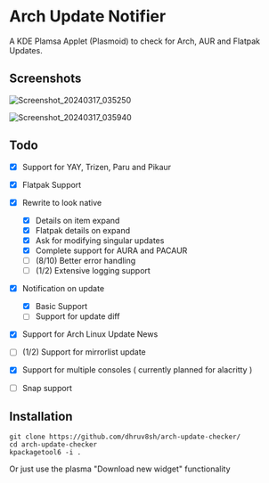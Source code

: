 # Arch Update Notifier
A KDE Plamsa Applet (Plasmoid) to check for Arch, AUR and Flatpak Updates.

## Screenshots

![Screenshot_20240317_035250](https://github.com/dhruv8sh/arch-update-checker/assets/67322047/7a0fb498-0611-418c-8758-ac16f01ae678)

![Screenshot_20240317_035940](https://github.com/dhruv8sh/arch-update-checker/assets/67322047/f4540d46-a7a6-4ae5-8fa1-d672713691c7)

## Todo
- [x] Support for YAY, Trizen, Paru and Pikaur
- [x] Flatpak Support
- [x] Rewrite to look native
  - [x] Details on item expand
  - [x] Flatpak details on expand
  - [x] Ask for modifying singular updates
  - [x] Complete support for AURA and PACAUR
  - [ ] (8/10) Better error handling
  - [ ] (1/2) Extensive logging support
- [x] Notification on update
  - [x] Basic Support
  - [ ] Support for update diff
- [x] Support for Arch Linux Update News
- [ ] (1/2) Support for mirrorlist update
- [x] Support for multiple consoles ( currently planned for alacritty )
- [ ] Snap support


## Installation
```
git clone https://github.com/dhruv8sh/arch-update-checker/
cd arch-update-checker
kpackagetool6 -i .
```
Or just use the plasma "Download new widget" functionality

